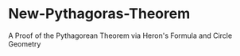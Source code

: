# New-Pythagoras-Theorem
A Proof of the Pythagorean Theorem via Heron's Formula and Circle Geometry
